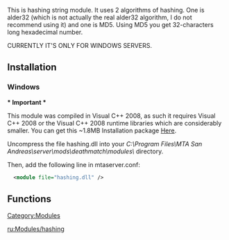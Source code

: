 This is hashing string module. It uses 2 algorithms of hashing. One is alder32 (which is not actually the real alder32 algorithm, I do not recommend using it) and one is MD5. Using MD5 you get 32-characters long hexadecimal number.

CURRENTLY IT'S ONLY FOR WINDOWS SERVERS.

Installation
------------

### Windows

**\* Important \***

This module was compiled in Visual C++ 2008, as such it requires Visual C++ 2008 or the Visual C++ 2008 runtime libraries which are considerably smaller. You can get this ~1.8MB Installation package [Here](http://www.microsoft.com/downloads/details.aspx?familyid=9B2DA534-3E03-4391-8A4D-074B9F2BC1BF&displaylang=en).

Uncompress the file hashing.dll into your *C:\\Program Files\\MTA San Andreas\\server\\mods\\deathmatch\\modules\\* directory.

Then, add the following line in mtaserver.conf:

``` xml
  <module file="hashing.dll" />
```

Functions
---------

[Category:Modules](/docs/Category:Modules.md "wikilink")

[ru:Modules/hashing](/docs/ru:Modules/hashing.md "wikilink")
